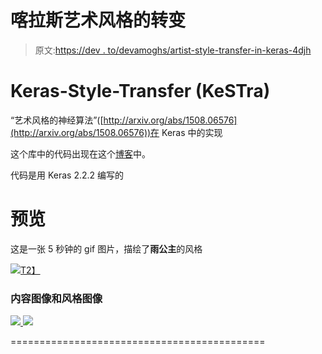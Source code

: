 # 喀拉斯艺术风格的转变

> 原文:[https://dev . to/devamoghs/artist-style-transfer-in-keras-4djh](https://dev.to/devamoghs/artistic-style-transfer-in-keras-4djh)

# [](#kerasstyletransfer-kestra)Keras-Style-Transfer (KeSTra)

“艺术风格的神经算法”([http://arxiv.org/abs/1508.06576](http://arxiv.org/abs/1508.06576))在 Keras 中的实现

这个库中的代码出现在这个[博客](https://medium.com/@singhal.amogh1995/utilising-cnns-to-transform-your-model-into-a-budding-artist-1330dc392e25)中。

代码是用 Keras 2.2.2 编写的

# [](#preview)预览

这是一张 5 秒钟的 gif 图片，描绘了**雨公主**的风格

[![](../Images/bedbeaf25554ece36e9ef964c8d0aefe.png)T2】](https://i.giphy.com/media/i4ElhKepMTcIZiqcma/giphy.gif)

### [](#content-image-and-style-image)内容图像和风格图像

[![](../Images/0a4efa5ce58a2c371ad803ee4b2bef98.png) ](https://res.cloudinary.com/practicaldev/image/fetch/s--mRgJQXtn--/c_limit%2Cf_auto%2Cfl_progressive%2Cq_auto%2Cw_880/https://reiinakano.github.io/arbitrary-image-stylization-tfjs/images/chicago.jpg) [ ![](../Images/2b581daf046f9a1ae3d03f82f9c4095c.png)](https://res.cloudinary.com/practicaldev/image/fetch/s--5d8ySTKQ--/c_limit%2Cf_auto%2Cfl_progressive%2Cq_auto%2Cw_880/https://afremov.com/images/product/RAIN-PRINCESS.jpg)

============================================